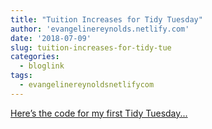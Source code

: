 ```yaml
---
title: "Tuition Increases for Tidy Tuesday"
author: 'evangelinereynolds.netlify.com'
date: '2018-07-09'
slug: tuition-increases-for-tidy-tue
categories:
  - bloglink
tags:
  - evangelinereynoldsnetlifycom
---
```


[Here’s the code for my first Tidy Tuesday...<click to read more>](https://evangelinereynolds.netlify.com/post/tuition-for-tidy-tuesday/)

